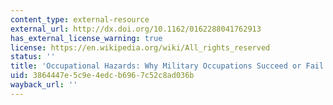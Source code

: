 ```yaml
---
content_type: external-resource
external_url: http://dx.doi.org/10.1162/0162288041762913
has_external_license_warning: true
license: https://en.wikipedia.org/wiki/All_rights_reserved
status: ''
title: 'Occupational Hazards: Why Military Occupations Succeed or Fail'
uid: 3864447e-5c9e-4edc-b696-7c52c8ad036b
wayback_url: ''
---
```

